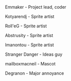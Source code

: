 Emmaker - Project lead, coder

Kotyarendj - Sprite artist

Roll'eG - Sprite artist

Abstrusity - Sprite artist

Imanontou - Sprite artist

Stranger Danger - Ideas guy

mailboxmacneil - Mascot

Degranon - Major annoyance